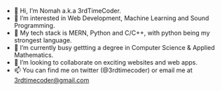 - 👋 Hi, I’m Nomah a.k.a 3rdTimeCoder.
- 👀 I’m interested in Web Development, Machine Learning and Sound Programming. 
- 👀 My tech stack is MERN, Python and C/C++, with python being my strongest language.
- 🌱 I’m currently busy gettting a degree in Computer Science & Applied Mathematics.
- 💞️ I’m looking to collaborate on exciting websites and web apps.
- 📫 You can find me on twitter (@3rdtimecoder) or email me at 3rdtimecoder@gmail.com

<!---
3rdTimeCoder/3rdTimeCoder is a ✨ special ✨ repository because its `README.md` (this file) appears on your GitHub profile.
You can click the Preview link to take a look at your changes.
--->
